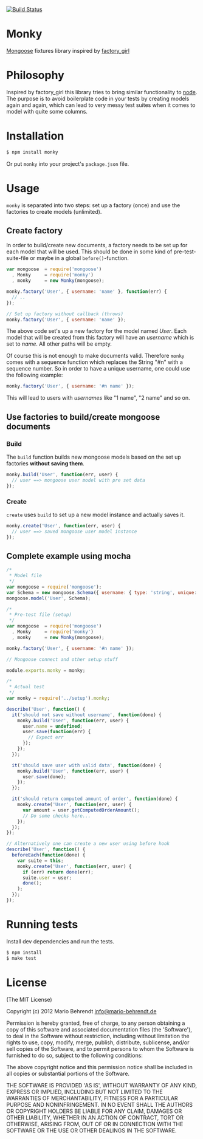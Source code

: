 [![Build Status](https://secure.travis-ci.org/mbehrendt/monky.png?branch=master)](https://travis-ci.org/mbehrendt/monky)

# Monky

[Mongoose](http://mongoosejs.com) fixtures library inspired by [factory_girl](https://github.com/thoughtbot/factory_girl)

# Philosophy

Inspired by factory_girl this library tries to bring similar functionality to [node](http://nodejs.org). The purpose is to avoid boilerplate code in your tests by creating models again and again, which can lead to very messy test suites when it comes to model with quite some columns.

# Installation

```bash
$ npm install monky
```

Or put `monky` into your project's `package.json` file.

# Usage

`monky` is separated into two steps: set up a factory (once) and use the factories to create models (unlimited).

## Create factory

In order to build/create new documents, a factory needs to be set up for each model that will be used. This should be done in some kind of pre-test-suite-file or maybe in a global `before()`-function.

```js
var mongoose  = require('mongoose')
  , Monky     = require('monky')
  , monky     = new Monky(mongoose);

monky.factory('User', { username: 'name' }, function(err) {
  // ..
});

// Set up factory without callback (throws)
monky.factory('User', { username: 'name' });
```

The above code set's up a new factory for the model named _User_. Each model that will be created from this factory will have an _username_ which is set to _name_. All other paths will be empty.

Of course this is not enough to make documents valid. Therefore `monky` comes with a sequence function which replaces the String "#n" with a sequence number. So in order to have a unique username, one could use the following example:

```js
monky.factory('User', { username: '#n name' });
```

This will lead to users with _usernames_ like "1 name", "2 name" and so on.

## Use factories to build/create mongoose documents

### Build

The `build` function builds new mongoose models based on the set up factories **without saving them**.

```js
monky.build('User', function(err, user) {
  // user ==> mongoose user model with pre set data
});
```

### Create

`create` uses `build` to set up a new model instance and actually saves it.

```js
monky.create('User', function(err, user) {
  // user ==> saved mongoose user model instance
});
```

## Complete example using mocha

```js
/*
 * Model file
 */
var mongoose = require('mongoose');
var Schema = new mongoose.Schema({ username: { type: 'string', unique: true, required: true }});
mongoose.model('User', Schema);

/*
 * Pre-test file (setup)
 */
var mongoose  = require('mongoose')
  , Monky     = require('monky')
  , monky     = new Monky(mongoose);

monky.factory('User', { username: '#n name' });

// Mongoose connect and other setup stuff

module.exports.monky = monky;

/*
 * Actual test
 */
var monky = require('../setup').monky;

describe('User', function() {
  it('should not save without username', function(done) {
    monky.build('User', function(err, user) {
      user.name = undefined;
      user.save(function(err) {
        // Expect err
      });
    });
  });

  it('should save user with valid data', function(done) {
    monky.build('User', function(err, user) {
      user.save(done);
    });
  });

  it('should return computed amount of order', function(done) {
    monky.create('User', function(err, user) {
      var amount = user.getComputedOrderAmount();
      // Do some checks here...
    });
  });
});

// Alternatively one can create a new user using before hook
describe('User', function() {
  beforeEach(function(done) {
    var suite = this;
    monky.create('User', function(err, user) {
      if (err) return done(err);
      suite.user = user;
      done();
    );
  });
});
```

# Running tests

Install dev dependencies and run the tests.

```bash
$ npm install
$ make test
```

# License

(The MIT License)

Copyright (c) 2012 Mario Behrendt <info@mario-behrendt.de>

Permission is hereby granted, free of charge, to any person obtaining a copy of this software and associated documentation files (the 'Software'), to deal in the Software without restriction, including without limitation the rights to use, copy, modify, merge, publish, distribute, sublicense, and/or sell copies of the Software, and to permit persons to whom the Software is furnished to do so, subject to the following conditions:

The above copyright notice and this permission notice shall be included in all copies or substantial portions of the Software.

THE SOFTWARE IS PROVIDED 'AS IS', WITHOUT WARRANTY OF ANY KIND, EXPRESS OR IMPLIED, INCLUDING BUT NOT LIMITED TO THE WARRANTIES OF MERCHANTABILITY, FITNESS FOR A PARTICULAR PURPOSE AND NONINFRINGEMENT. IN NO EVENT SHALL THE AUTHORS OR COPYRIGHT HOLDERS BE LIABLE FOR ANY CLAIM, DAMAGES OR OTHER LIABILITY, WHETHER IN AN ACTION OF CONTRACT, TORT OR OTHERWISE, ARISING FROM, OUT OF OR IN CONNECTION WITH THE SOFTWARE OR THE USE OR OTHER DEALINGS IN THE SOFTWARE.
